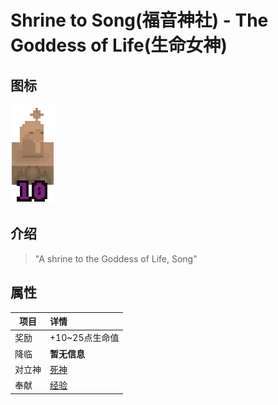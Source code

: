 # Shrine to Song(福音神社) - The Goddess of Life(生命女神)

## 图标

![Shrine to Song](assetes/shrines/Song.png)

## 介绍

> "A shrine to the Goddess of Life, Song"


## 属性

| 项目 | 详情 |
| --- | :---
| 奖励 | +10~25点生命值
| 降临 | **暂无信息**
| 对立神 | [死神](?file=005-神社/009-死神 "死神")
| 奉献 | [经验](?file=007-物品/017-经验 "经验")
